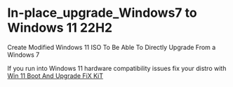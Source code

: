# In-place_upgrade_Windows7 to Windows 11 22H2
Create Modified Windows 11 ISO To Be Able To Directly Upgrade From a Windows 7

If you run into Windows 11 hardware compatibility issues fix your distro with [Win 11 Boot And Upgrade FiX KiT
](https://forums.mydigitallife.net/threads/win-11-boot-and-upgrade-fix-kit.83724/)
